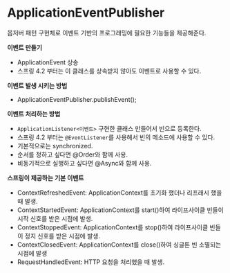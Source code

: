 ApplicationEventPublisher
================================      

옵저버 패턴 구현체로 이벤트 기반의 프로그래밍에 필요한 기능들을 제공해준다.   
  
**이벤트 만들기**  
* ApplicationEvent 상송  
* 스프링 4.2 부터는 이 클래스를 상속받지 않아도 이벤트로 사용할 수 있다.   
    
**이벤트 발생 시키는 방법**     
* ApplicationEventPublisher.publishEvent();   
   
**이벤트 처리하는 방법**  
* `ApplicationListener<이벤트>` 구현한 클래스 만들어서 빈으로 등록한다.     
* 스프링 4.2 부터는 `@EventListener`를 사용해서 빈의 메소드에 사용할 수 있다.     
* 기본적으로는 synchronized.   
* 순서를 정하고 싶다면 @Order와 함께 사용.  
* 비동기적으로 실행하고 싶다면 @Async와 함께 사용.   
    
**스프링이 제공하는 기본 이벤트**         
* ContextRefreshedEvent: ApplicationContext를 초기화 했더나 리프래시 했을 때 발생.      
* ContextStartedEvent: ApplicationContext를 start()하여 라이프사이클 빈들이 시작 신호를 받은 시점에 발생.     
* ContextStoppedEvent: ApplicationContext를 stop()하여 라이프사이클 빈들이 정지 신호를 받은 시점에 발생.        
* ContextClosedEvent: ApplicationContext를 close()하여 싱글톤 빈 소멸되는 시점에 발생     
* RequestHandledEvent: HTTP 요청을 처리했을 때 발생.     
